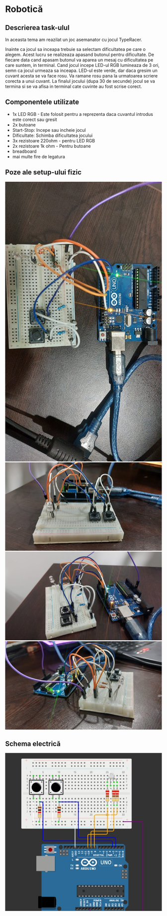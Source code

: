 
# Robotică

## Descrierea task-ulul

In aceasta tema am reazilat un joc asemanator cu jocul TypeRacer.

Inainte ca jocul sa inceapa trebuie sa selectam dificultatea pe care o alegem. Acest lucru se realizeaza apasand butonul pentru dificultate. De fiecare data cand apasam butonul va aparea un mesaj cu dificultatea pe care suntem, in terminal.
Cand jocul incepe LED-ul RGB lumineaza de 3 ori, semn ca jocul urmeaza sa inceapa. 
LED-ul este verde, dar daca gresim un cuvant acesta se va face rosu. Va ramane rosu pana la urmatoarea scriere corecta a unui cuvant.
La finalul jocului (dupa 30 de secunde) jocul se va termina si se va afisa in terminal cate cuvinte au fost scrise corect.

## Componentele utilizate

* 1x LED RGB - Este folosit pentru a reprezenta daca cuvantul introdus este corect sau gresit
* 2x butoane
* Start-Stop: Incepe sau incheie jocul
* Dificultate: Schimba dificultatea jocului
* 3x rezistoare 220ohm - pentru LED RGB 
* 2x rezistoare 1k ohm - Pentru butoane
* breadboard
* mai multe fire de legatura

## Poze ale setup-ului fizic
![IMG1](imagini/imag1.png)
![IMG2](imagini/imag2.png)
![IMG3](imagini/imag3.png)
![IMG4](imagini/imag4.png)

## Schema electrică
![IMG5](imagini/imag5.png)


